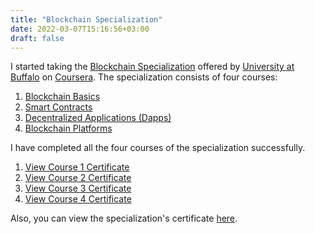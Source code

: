 ```yaml
---
title: "Blockchain Specialization"
date: 2022-03-07T15:16:56+03:00
draft: false
---
```


I started taking the [Blockchain Specialization][specialization] offered by
[University at Buffalo][university-at-buffalo] on [Coursera][coursera].
The specialization consists of four courses:

1. [Blockchain Basics][course-1]
2. [Smart Contracts][course-2]
3. [Decentralized Applications (Dapps)][course-3]
4. [Blockchain Platforms][course-4]

I have completed all the four courses of the specialization successfully.

1. [View Course 1 Certificate][course-1-certificate]
2. [View Course 2 Certificate][course-2-certificate]
3. [View Course 3 Certificate][course-3-certificate]
4. [View Course 4 Certificate][course-4-certificate]

Also, you can view the specialization's certificate [here][specialization-certificate].

[coursera]: https://www.coursera.org/
[university-at-buffalo]: http://www.buffalo.edu/
[specialization]: https://www.coursera.org/specializations/blockchain
[course-1]: https://www.coursera.org/learn/blockchain-basics?specialization=blockchain
[course-2]: https://www.coursera.org/learn/smarter-contracts?specialization=blockchain
[course-3]: https://www.coursera.org/learn/decentralized-apps-on-blockchain?specialization=blockchain
[course-4]: https://www.coursera.org/learn/blockchain-platforms?specialization=blockchain
[course-1-certificate]: https://www.coursera.org/account/accomplishments/certificate/8SPAY6QVTAK3
[course-2-certificate]: https://www.coursera.org/account/accomplishments/certificate/G2RAGC7D78GU
[course-3-certificate]: https://www.coursera.org/account/accomplishments/certificate/LSEU839AFSV2
[course-4-certificate]: https://www.coursera.org/account/accomplishments/certificate/S3E7JL3LXMWL
[specialization-certificate]: https://www.coursera.org/account/accomplishments/specialization/certificate/D6CRLH96E2JT
